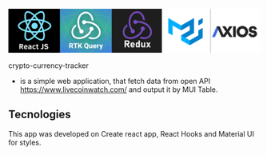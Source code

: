 ![Banner](./bannner-phone-book.jpg)

crypto-currency-tracker
 - is a simple web application, that fetch data from open API https://www.livecoinwatch.com/ and output it by MUI Table.

## Tecnologies

This app was developed on Create react app, React Hooks and Material UI for styles. 


